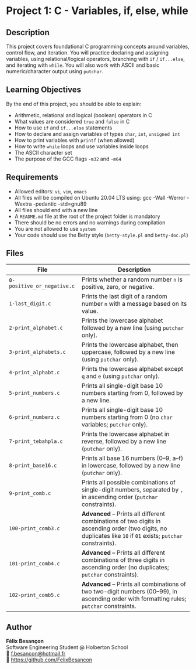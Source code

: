# Project 1: C - Variables, if, else, while

## Description
This project covers foundational C programming concepts around variables, control flow, and iteration. You will practice declaring and assigning variables, using relational/logical operators, branching with `if` / `if...else`, and iterating with `while`. You will also work with ASCII and basic numeric/character output using `putchar`.

## Learning Objectives
By the end of this project, you should be able to explain:
- Arithmetic, relational and logical (boolean) operators in C
- What values are considered `true` and `false` in C
- How to use `if` and `if...else` statements
- How to declare and assign variables of types `char`, `int`, `unsigned int`
- How to print variables with `printf` (when allowed)
- How to write `while` loops and use variables inside loops
- The ASCII character set
- The purpose of the GCC flags `-m32` and `-m64`

## Requirements
- Allowed editors: `vi`, `vim`, `emacs`
- All files will be compiled on Ubuntu 20.04 LTS using: gcc -Wall -Werror -Wextra -pedantic -std=gnu89
- All files should end with a new line
- A `README.md` file at the root of the project folder is mandatory
- There should be no errors and no warnings during compilation
- You are not allowed to use `system`
- Your code should use the Betty style (`betty-style.pl` and `betty-doc.pl`)

## Files

| File | Description |
|------|-------------|
| `0-positive_or_negative.c` | Prints whether a random number `n` is positive, zero, or negative. |
| `1-last_digit.c` | Prints the last digit of a random number `n` with a message based on its value. |
| `2-print_alphabet.c` | Prints the lowercase alphabet followed by a new line (using `putchar` only). |
| `3-print_alphabets.c` | Prints the lowercase alphabet, then uppercase, followed by a new line (using `putchar` only). |
| `4-print_alphabt.c` | Prints the lowercase alphabet except `q` and `e` (using `putchar` only). |
| `5-print_numbers.c` | Prints all single-digit base 10 numbers starting from 0, followed by a new line. |
| `6-print_numberz.c` | Prints all single-digit base 10 numbers starting from 0 (no `char` variables; `putchar` only). |
| `7-print_tebahpla.c` | Prints the lowercase alphabet in reverse, followed by a new line (`putchar` only). |
| `8-print_base16.c` | Prints all base 16 numbers (0–9, a–f) in lowercase, followed by a new line (`putchar` only). |
| `9-print_comb.c` | Prints all possible combinations of single-digit numbers, separated by `, ` in ascending order (`putchar` constraints). |
| `100-print_comb3.c` | **Advanced** – Prints all different combinations of two digits in ascending order (two digits, no duplicates like `10` if `01` exists; `putchar` constraints). |
| `101-print_comb4.c` | **Advanced** – Prints all different combinations of three digits in ascending order (no duplicates; `putchar` constraints). |
| `102-print_comb5.c` | **Advanced** – Prints all combinations of two two-digit numbers (00–99), in ascending order with formatting rules; `putchar` constraints. |

## Author
**Félix Besançon**  
Software Engineering Student @ Holberton School  
📧 f.besancon@hotmail.fr  
🔗 https://github.com/FelixBesancon
